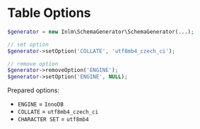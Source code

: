 
# Table Options

```php
$generator = new Inlm\SchemaGenerator\SchemaGenerator(...);

// set option
$generator->setOption('COLLATE', 'utf8mb4_czech_ci');

// remove option
$generator->removeOption('ENGINE');
$generator->setOption('ENGINE', NULL);
```

Prepared options:

- `ENGINE` = `InnoDB`
- `COLLATE` = `utf8mb4_czech_ci`
- `CHARACTER SET` = `utf8mb4`
